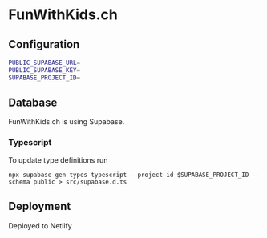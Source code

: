 # FunWithKids.ch

## Configuration

```bash
PUBLIC_SUPABASE_URL=
PUBLIC_SUPABASE_KEY=
SUPABASE_PROJECT_ID=
```

## Database

FunWithKids.ch is using Supabase.

### Typescript

To update type definitions run

```
npx supabase gen types typescript --project-id $SUPABASE_PROJECT_ID --schema public > src/supabase.d.ts
```

## Deployment

Deployed to Netlify

